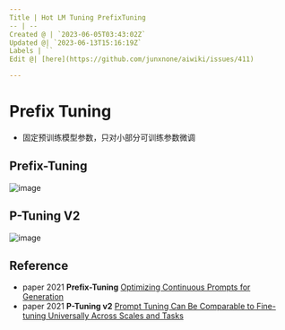 ```yaml
---
Title | Hot LM Tuning PrefixTuning
-- | --
Created @ | `2023-06-05T03:43:02Z`
Updated @| `2023-06-13T15:16:19Z`
Labels | ``
Edit @| [here](https://github.com/junxnone/aiwiki/issues/411)

---
```

# Prefix Tuning

- 固定预训练模型参数，只对小部分可训练参数微调


## Prefix-Tuning

![image](https://github.com/junxnone/aiwiki/assets/2216970/b62ac68d-f4ef-4baa-9e93-84a85d6b7113)

## P-Tuning V2

![image](https://github.com/junxnone/aiwiki/assets/2216970/5c05b2f1-278a-42f0-84ea-71c9900158e5)

## Reference
- paper 2021 **Prefix-Tuning** [Optimizing Continuous Prompts for Generation](https://arxiv.org/abs/2101.00190)
- paper 2021 **P-Tuning v2** [Prompt Tuning Can Be Comparable to Fine-tuning Universally Across Scales and Tasks]()


